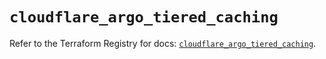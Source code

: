 # `cloudflare_argo_tiered_caching`

Refer to the Terraform Registry for docs: [`cloudflare_argo_tiered_caching`](https://registry.terraform.io/providers/cloudflare/cloudflare/5.6.0/docs/resources/argo_tiered_caching).
